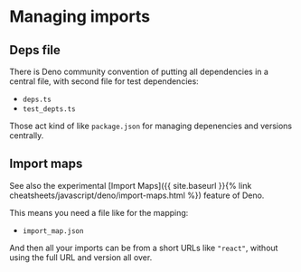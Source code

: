 # Managing imports


## Deps file

There is Deno community convention of putting all dependencies in a central file, with second file for test dependencies:

- `deps.ts`
- `test_depts.ts`

Those act kind of like `package.json` for managing depenencies and versions centrally.


## Import maps

See also the experimental [Import Maps]({{ site.baseurl }}{% link cheatsheets/javascript/deno/import-maps.html %}) feature of Deno.

This means you need a file like for the mapping:

- `import_map.json`

And then all your imports can be from a short URLs like `"react"`, without using the full URL and version all over.
